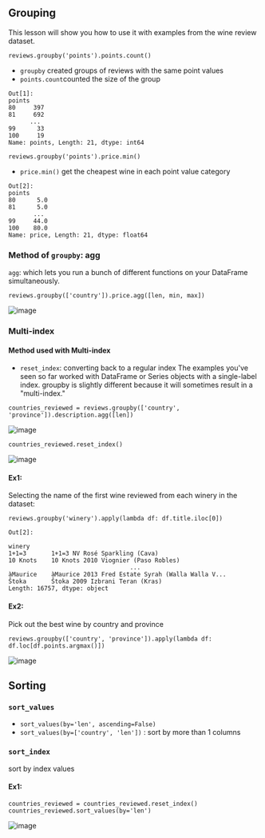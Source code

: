 ## Grouping

This lesson will show you how to use it with examples from the wine review dataset.

```
reviews.groupby('points').points.count()
```
* `groupby` created groups of reviews with the same point values
* `points.count`counted the size of the group

 
```
Out[1]:
points
80     397
81     692
      ... 
99      33
100     19
Name: points, Length: 21, dtype: int64
```

```
reviews.groupby('points').price.min()
```
* `price.min()` get the cheapest wine in each point value category
```
Out[2]:
points
80      5.0
81      5.0
       ... 
99     44.0
100    80.0
Name: price, Length: 21, dtype: float64
```
### Method of `groupby`: agg
`agg`: which lets you run a bunch of different functions on your DataFrame simultaneously. 
```
reviews.groupby(['country']).price.agg([len, min, max])
```
![image](https://user-images.githubusercontent.com/47073386/59157150-4499a600-8ad8-11e9-9e29-68e4f0d7a35d.png)

### Multi-index
#### Method used with Multi-index
* `reset_index`: converting back to a regular index
The examples you've seen so far worked with DataFrame or Series objects with a single-label index. groupby is slightly different because it will sometimes result in a "multi-index."

```
countries_reviewed = reviews.groupby(['country', 'province']).description.agg([len])
```
![image](https://user-images.githubusercontent.com/47073386/59157170-a22df280-8ad8-11e9-86af-843f3bd92804.png)

```
countries_reviewed.reset_index()
```
![image](https://user-images.githubusercontent.com/47073386/59157197-1c5e7700-8ad9-11e9-8f54-73b72d9de577.png)


#### Ex1:
Selecting the name of the first wine reviewed from each winery in the dataset:

```
reviews.groupby('winery').apply(lambda df: df.title.iloc[0])
```

```
Out[2]:

winery
1+1=3       1+1=3 NV Rosé Sparkling (Cava)
10 Knots    10 Knots 2010 Viognier (Paso Robles)
                                  ...                        
àMaurice    àMaurice 2013 Fred Estate Syrah (Walla Walla V...
Štoka       Štoka 2009 Izbrani Teran (Kras)
Length: 16757, dtype: object
```

#### Ex2:
Pick out the best wine by country and province

```
reviews.groupby(['country', 'province']).apply(lambda df: df.loc[df.points.argmax()])
```
![image](https://user-images.githubusercontent.com/47073386/59157123-cd641200-8ad7-11e9-9e66-7c1292197bb1.png)

## Sorting
### `sort_values` 
* `sort_values(by='len', ascending=False)` 
* `sort_values(by=['country', 'len'])` : sort by more than 1 columns
### `sort_index` 
sort by index values

#### Ex1:
```
countries_reviewed = countries_reviewed.reset_index()
countries_reviewed.sort_values(by='len')
```
![image](https://user-images.githubusercontent.com/47073386/59157454-6ba6a680-8add-11e9-8618-322438ddcdbb.png)
